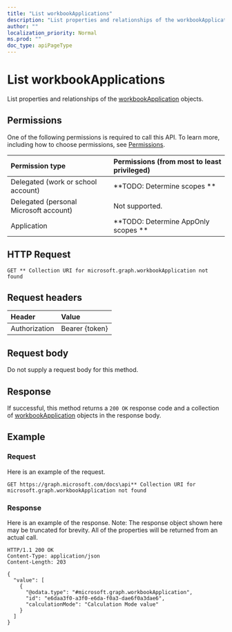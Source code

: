 ```yaml
---
title: "List workbookApplications"
description: "List properties and relationships of the workbookApplication objects."
author: ""
localization_priority: Normal
ms.prod: ""
doc_type: apiPageType
---
```


# List workbookApplications

List properties and relationships of the [workbookApplication](../resources/workbookapplication.md) objects.

## Permissions
One of the following permissions is required to call this API. To learn more, including how to choose permissions, see [Permissions](/concepts/permissions-reference.md).

|Permission type|Permissions (from most to least privileged)|
|:---|:---|
|Delegated (work or school account)|**TODO: Determine scopes **|
|Delegated (personal Microsoft account)|Not supported.|
|Application|**TODO: Determine AppOnly scopes **|

## HTTP Request
<!-- {
  "blockType": "ignored"
}
-->
``` http
GET ** Collection URI for microsoft.graph.workbookApplication not found
```

## Request headers
|Header|Value|
|:---|:---|
|Authorization|Bearer {token}|

## Request body
Do not supply a request body for this method.

## Response
If successful, this method returns a `200 OK` response code and a collection of [workbookApplication](../resources/workbookapplication.md) objects in the response body.

## Example

### Request
Here is an example of the request.
<!-- {
  "blockType": "request",
  "name": "get_workbookapplication"
}
-->
``` http
GET https://graph.microsoft.com/docs\api** Collection URI for microsoft.graph.workbookApplication not found
```

### Response
Here is an example of the response. Note: The response object shown here may be truncated for brevity. All of the properties will be returned from an actual call.
<!-- {
  "blockType": "response",
  "truncated": true,
  "@odata.type": "collection(microsoft.graph.workbookapplication)"
}
-->
``` http
HTTP/1.1 200 OK
Content-Type: application/json
Content-Length: 203

{
  "value": [
    {
      "@odata.type": "#microsoft.graph.workbookApplication",
      "id": "e6daa3f0-a3f0-e6da-f0a3-dae6f0a3dae6",
      "calculationMode": "Calculation Mode value"
    }
  ]
}
```

